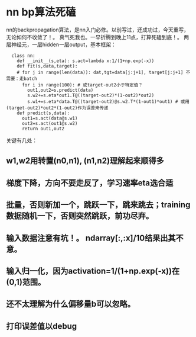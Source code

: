 # nn bp算法死磕

nn的backpropagation算法，是nn入门必修。以前写过，还成功过，今天重写，无论如何不收敛了！。 真气死我也。一早折腾到晚上11点，打算死磕到底！。
两层神经元，一层hidden一层output，基本框架：
```
  class nn:
    def __init__(s,eta): s.act=lambda x:1/(1+np.exp(-x))
    def fit(s,data,target):
    # for j in range(len(data)): dat,tgt=data[j:j+1], target[j:j+1] 不需要：走batch
      for i in range(100): # 或target-out2小于特定值？
        out1,out2=s.predict(data)
        s.w2+=s.eta*out1.T@((target-out2)*(1-out2)*out2)
        s.w1+=s.eta*data.T@((target-out2)@s.w2.T*(1-out1)*out1) # 或用(target-out2)*out2*(1-out2)作为误差来传递
    def predict(s,data):
      out1=s.act(data@s.w1)
      out2=s.act(out1@s.w2)
      return out1,out2
```
关键有几处：
## w1,w2用转置(n0,n1), (n1,n2)理解起来顺得多
## 梯度下降，方向不要走反了，学习速率eta选合适
## 批量，否则新加一个，跳跃一下，跳来跳去；training数据随机一下，否则突然跳跃，前功尽弃。
## 输入数据注意有坑！。 ndarray[:,:x]/10结果出其不意。
## 输入归一化，因为activation=1/(1+np.exp(-x))在(0,1)范围。
## 还不太理解为什么偏移量b可以忽略。
## 打印误差值以debug
